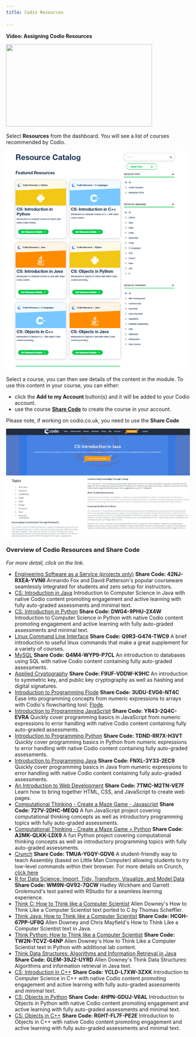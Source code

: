 ```yaml
---
title: Codio Resources

---
```


**Video: Assigning Codio Resources** 

<p><a href="https://codio.wistia.com/medias/k56l67f36b?wvideo=k56l67f36b"><img src="https://embed-fastly.wistia.com/deliveries/30d7a6667100341bd088098715010ab64872bb72.jpg?image_play_button_size=2x&amp;image_crop_resized=960x540&amp;image_play_button=1&amp;image_play_button_color=1e71e7e0" width="400" height="225" style="width: 400px; height: 225px;"></a></p>


Select **Resources** from the dashboard. You will see a list of courses recommended by Codio.

![CodioResources](/img/manage_classes/codioresources.png)

Select a course, you can then see details of the content in the module. To use this content in your course, you can either:

- click the **Add to my Account** button(s) and it will be added to your Codio account.
- use the course **[Share Code](/courses/classes/#creating-new-course-from-share-code)** to create the course in your account.

Please note, if working on codio.co.uk, you need to use the **Share Code**

![CreatefromResources](/img/manage_classes/createfromresources.png)

### Overview of Codio Resources and Share Code

*For more detail, click on the link.*

- [Engineering Software as a Service (projects only)](https://www.codio.com/resources/esaas-projects) **Share Code: 42NJ-RXEA-YVN6**
Armando Fox and David Patterson's popular courseware seamlessly integrated for students and zero setup for instructors.
- [CS: Introduction in Java](https://www.codio.com/resources/intro-java)
Introduction to Computer Science in Java with native Codio content promoting engagement and active learning with fully auto-graded assessments and minimal text.
- [CS: Introduction in Python](https://www.codio.com/resources/intro-python) **Share Code: DWG4-9PHU-2X4W**
Introduction to Computer Science in Python with native Codio content promoting engagement and active learning with fully auto-graded assessments and minimal text.
- [Linux Command Line Interface](https://www.codio.com/resources/linux-command-line)  **Share Code: Q9R3-G474-TWC9**
A brief introduction to useful linux commands that make a great supplement for a variety of courses.
- [MySQL](https://www.codio.com/resources/mysql) **Share Code: Q4M4-WYP9-P7CL**
An introduction to databases using SQL with native Codio content containing fully auto-graded assessments.
- [Applied Cryptography](https://www.codio.com/resources/cryptography) **Share Code: F9UF-VDDW-K9HC**
An introduction to symmetric key, and public key cryptography as well as hashing and digital signatures.
- [Introduction to Programming Flode](https://www.codio.com/resources/program-flode) **Share Code: 3UDU-EVG6-NT4C**
Ease into programming concepts from numeric expressions to arrays with Codio's flowcharting tool: [Flode](/docs/resources/Resource-Tools/flode/).
- [Introduction to Programming JavaScript](https://www.codio.com/resources/program-javascript) **Share Code: YR43-2Q4C-EVRA**
Quickly cover programming basics in JavaScript from numeric expressions to error handling with native Codio content containing fully auto-graded assessments.
- [Introduction to Programming Python](https://www.codio.com/resources/program-python) **Share Code: TDND-RR7X-H3VT**
Quickly cover programming basics in Python from numeric expressions to error handling with native Codio content containing fully auto-graded assessments.
- [Introduction to Programming Java](https://www.codio.com/resources/program-java) **Share Code: FNXL-3Y33-2EC9**
Quickly cover programming basics in Java from numeric expressions to error handling with native Codio content containing fully auto-graded assessments.
- [An Introduction to Web Development](https://www.codio.com/resources/web-dev) **Share Code: 7TMC-M2TN-VE7F**
Learn how to bring together HTML, CSS, and JavaScript to create web pages.
- [Computational Thinking - Create a Maze Game - Javascript](https://www.codio.com/resources/maze-javascript) **Share Code: 727V-2DHC-MEQQ**
A fun JavaScript project covering computational thinking concepts as well as introductory programming topics with fully auto-graded assessments.
- [Computational Thinking - Create a Maze Game = Python](https://www.codio.com/resources/maze-python) **Share Code: A2MK-QLKK-LDX9**
A fun Python project covering computational thinking concepts as well as introductory programming topics with fully auto-graded assessments.
- [Crunch](https://www.codio.com/resources/crunch) **Share Code: TMUA-YGQY-GDV6**
A student-friendly way to teach Assembly (based on Little Man Computer) allowing students to try low-level commands within their browser. For more details on Crunch, [click here](docs/resources/Resource-Tools/crunch)
- [R for Data Science: Import, Tidy, Transform, Visualize, and Model Data](https://www.codio.com/resources/r-for-data-science) **Share Code: WM9N-QV92-7QCW**
Hadley Wickham and Garrett Grolemund's text paired with RStudio for a seamless learning experience.
- [Think C: How to Think like a Computer Scientist](https://www.codio.com/resources/think-c)
Allen Downey's How to Think Like a Computer Scientist text ported to C by Thomas Scheffler.
- [Think Java: How to Think like a Computer Scientist](https://www.codio.com/resources/think-java) **Share Code: HCGH-67PP-UF9Q**
Allen Downey and Chris Mayfield's How to Think Like a Computer Scientist text in Java.
- [Think Python: How to Think like a Computer Scientist](https://www.codio.com/resources/think-python) **Share Code:  TW2N-TCVZ-64NP**
Allen Downey's How to Think Like a Computer Scientist text in Python with additional lab content.
- [Think Data Structures: Algorithms and Information Retrieval in Java](https://www.codio.com/resources/think-data-structures) **Share Code: GLEM-39J2-UYRD**
Allen Downey's Think Data Structures: Algorithms and information retrieval in Java text.
- [CS: Introduction in C++](https://www.codio.com/resources/intro-c) **Share Code: YCLD-L7XW-3ZXK**
Introduction to Computer Science in C++ with native Codio content promoting engagement and active learning with fully auto-graded assessments and minimal text.
- [CS: Objects in Python](https://www.codio.com/resources/objects-python) **Share Code: 4HPN-GDUJ-V6AL**
Introduction to Objects in Python with native Codio content promoting engagement and active learning with fully auto-graded assessments and minimal text.
- [CS: Objects in C++](https://www.codio.com/resources/objects-cpp) **Share Code: RGHT-FL7F-PE2E**
Introduction to Objects in C++ with native Codio content promoting engagement and active learning with fully auto-graded assessments and minimal text.

